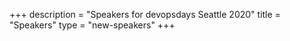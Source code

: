 +++
description = "Speakers for devopsdays Seattle 2020"
title = "Speakers"
type = "new-speakers"
+++